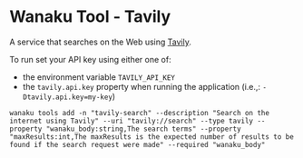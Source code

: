 # Wanaku Tool - Tavily

A service that searches on the Web using [Tavily](https://tavily.com/). 

To run set your API key using either one of: 

- the environment variable `TAVILY_API_KEY`
- the `tavily.api.key` property when running the application (i.e.,: `-Dtavily.api.key=my-key`)

```shell
wanaku tools add -n "tavily-search" --description "Search on the internet using Tavily" --uri "tavily://search" --type tavily --property "wanaku_body:string,The search terms" --property "maxResults:int,The maxResults is the expected number of results to be found if the search request were made" --required "wanaku_body"
```
